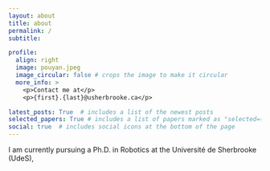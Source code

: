 ```yaml
---
layout: about
title: about
permalink: /
subtitle: 

profile:
  align: right
  image: pouyan.jpeg
  image_circular: false # crops the image to make it circular
  more_info: >
    <p>Contact me at</p>
    <p>{first}.{last}@usherbrooke.ca</p>

latest_posts: True  # includes a list of the newest posts
selected_papers: True # includes a list of papers marked as "selected={true}"
social: true  # includes social icons at the bottom of the page
---
```


I am currently pursuing a Ph.D. in Robotics at the Université de Sherbrooke (UdeS), 


